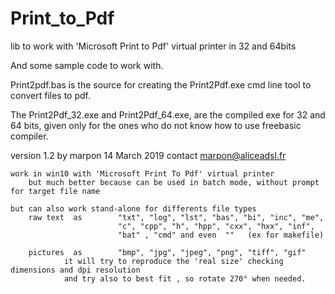 # Print_to_Pdf
lib to work with 'Microsoft Print to Pdf' virtual printer in 32 and 64bits

And some sample code to work with.

Print2pdf.bas is the source for creating the Print2Pdf.exe cmd line tool to convert files to pdf.

The Print2Pdf_32.exe and Print2Pdf_64.exe, are the compiled exe for 32 and 64 bits,
given only for the ones who do not know how to use freebasic compiler.


version 1.2 by marpon  14 March 2019
				contact marpon@aliceadsl.fr
 
 
	work in win10 with 'Microsoft Print To Pdf' virtual printer
		but much better because can be used in batch mode, without prompt for target file name 
	
	but can also work stand-alone for differents file types
		raw text  as    	"txt", "log", "lst", "bas", "bi", "inc", "me", 
							"c", "cpp", "h", "hpp", "cxx", "hxx", "inf",
							"bat" , "cmd" and even  ""   (ex for makefile)
		
		pictures  as		"bmp", "jpg", "jpeg", "png", "tiff", "gif"
				it will try to reproduce the 'real size' checking dimensions and dpi resolution
				and try also to best fit , so rotate 270° when needed.
